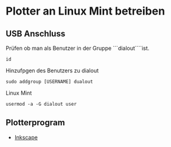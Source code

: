 # Plotter an Linux Mint betreiben

## USB Anschluss

Prüfen ob man als Benutzer in der Gruppe ```dialout````ist.

    id

Hinzufpgen des Benutzers zu dialout

    sudo addgroup [USERNAME] dualout

Linux Mint

    usermod -a -G dialout user




## Plotterprogram
+ [Inkscape](https://inkscape.org/de/)
